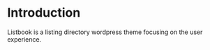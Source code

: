 # Introduction

Listbook is a listing directory wordpress theme focusing on the user experience. 



